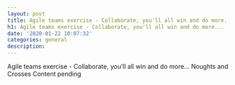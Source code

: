```yaml
---
layout: post
title: Agile teams exercise - Collaborate, you'll all win and do more... 
h1: Agile teams exercise - Collaborate, you'll all win and do more... 
date: '2020-01-22 10:07:32'
categories: general
description: 
---
```


Agile teams exercise - Collaborate, you'll all win and do more... 
Noughts and Crosses
Content pending